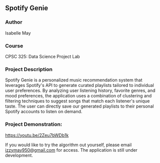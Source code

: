 
## Spotify Genie

### Author
Isabelle May

### Course
CPSC 325: Data Science Project Lab

### Project Description
Spotify Genie is a personalized music recommendation system that leverages Spotify's API to generate curated playlists tailored to individual user preferences. By analyzing user listening history, favorite genres, and mood preferences, the application uses a combination of clustering and filtering techniques to suggest songs that match each listener's unique taste. The user can directly save our generated playlists to their personal Spotify accounts to listen on demand.

### Project Demonstration: 
https://youtu.be/2Zeu7bWDb1k

If you would like to try the algorithm out yourself, please email izzymay950@gmail.com for access. The application is still under development.

